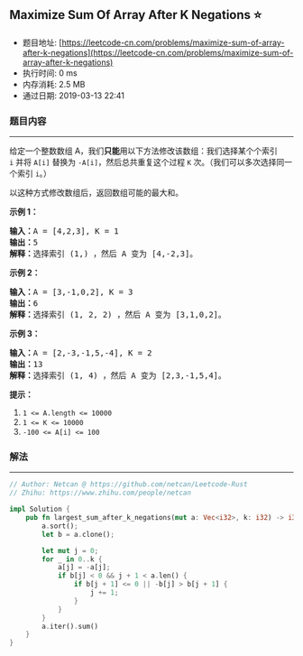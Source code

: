 ## Maximize Sum Of Array After K Negations :star:
- 题目地址: [https://leetcode-cn.com/problems/maximize-sum-of-array-after-k-negations](https://leetcode-cn.com/problems/maximize-sum-of-array-after-k-negations)
- 执行时间: 0 ms 
- 内存消耗: 2.5 MB
- 通过日期: 2019-03-13 22:41

### 题目内容
---
<p>给定一个整数数组 A，我们<strong>只能</strong>用以下方法修改该数组：我们选择某个个索引 <code>i</code> 并将 <code>A[i]</code> 替换为 <code>-A[i]</code>，然后总共重复这个过程 <code>K</code> 次。（我们可以多次选择同一个索引 <code>i</code>。）</p>

<p>以这种方式修改数组后，返回数组可能的最大和。</p>



<p><strong>示例 1：</strong></p>

<pre><strong>输入：</strong>A = [4,2,3], K = 1
<strong>输出：</strong>5
<strong>解释：</strong>选择索引 (1,) ，然后 A 变为 [4,-2,3]。
</pre>

<p><strong>示例 2：</strong></p>

<pre><strong>输入：</strong>A = [3,-1,0,2], K = 3
<strong>输出：</strong>6
<strong>解释：</strong>选择索引 (1, 2, 2) ，然后 A 变为 [3,1,0,2]。
</pre>

<p><strong>示例 3：</strong></p>

<pre><strong>输入：</strong>A = [2,-3,-1,5,-4], K = 2
<strong>输出：</strong>13
<strong>解释：</strong>选择索引 (1, 4) ，然后 A 变为 [2,3,-1,5,4]。
</pre>



<p><strong>提示：</strong></p>

<ol>
	<li><code>1 <= A.length <= 10000</code></li>
	<li><code>1 <= K <= 10000</code></li>
	<li><code>-100 <= A[i] <= 100</code></li>
</ol>


### 解法
---
```rust
// Author: Netcan @ https://github.com/netcan/Leetcode-Rust
// Zhihu: https://www.zhihu.com/people/netcan

impl Solution {
    pub fn largest_sum_after_k_negations(mut a: Vec<i32>, k: i32) -> i32 {
        a.sort();
        let b = a.clone();

        let mut j = 0;
        for _ in 0..k {
            a[j] = -a[j];
            if b[j] < 0 && j + 1 < a.len() {
                if b[j + 1] <= 0 || -b[j] > b[j + 1] {
                    j += 1;
                }
            }
        }
        a.iter().sum()
    }
}

```